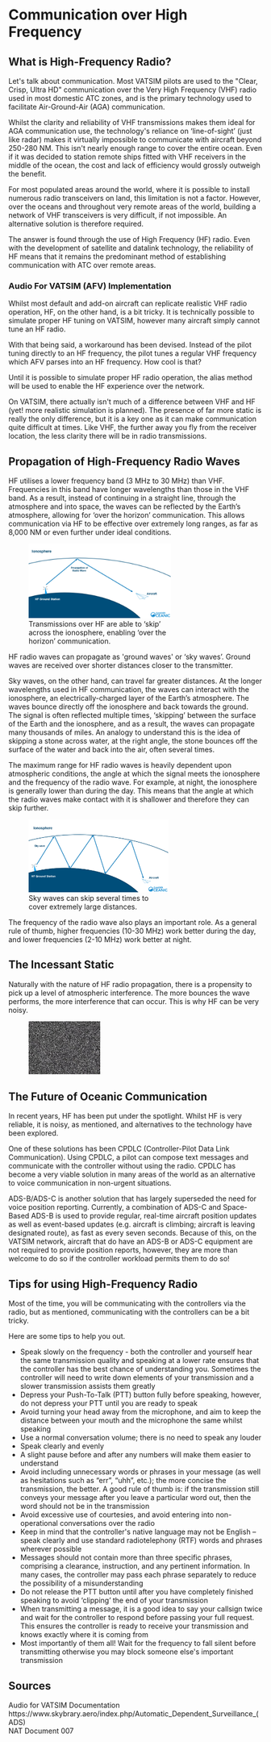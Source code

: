 
<!--
title: High-Frequency Radio
description: All the static and buzz that comes with Oceanic communication.
published: true
date: 2021-07-31T11:29:16.614Z
tags: 
editor: undefined
dateCreated: 2020-09-11T03:43:25.793Z
-->

# Communication over High Frequency

## What is High-Frequency Radio?
<p>Let's talk about communication. Most VATSIM pilots are used to the "Clear, Crisp, Ultra HD" communication over the Very High Frequency (VHF) radio used in most domestic ATC zones, and is the primary technology used to facilitate Air-Ground-Air (AGA) communication.</p>
<p>Whilst the clarity and reliability of VHF transmissions makes them ideal for AGA communication use, the technology's reliance on ‘line-of-sight’ (just like radar) makes it virtually impossible to communicate with aircraft beyond 250-280 NM. This isn't nearly enough range to cover the entire ocean. Even if it was decided to station remote ships fitted with VHF receivers in the middle of the ocean, the cost and lack of efficiency would grossly outweigh the benefit.</p>
<p>For most populated areas around the world, where it is possible to install numerous radio transceivers on land, this limitation is not a factor. However, over the oceans and throughout very remote areas of the world, building a network of VHF transceivers is very difficult, if not impossible. An alternative solution is therefore required.</p>
<p>The answer is found through the use of High Frequency (HF) radio. Even with the development of satellite and datalink technology, the reliability of HF means that it remains the predominant method of establishing communication with ATC over remote areas.</p>

### Audio For VATSIM (AFV) Implementation

<p>Whilst most default and add-on aircraft can replicate realistic VHF radio operation, HF, on the other hand, is a bit tricky. It is technically possible to simulate proper HF tuning on VATSIM, however many aircraft simply cannot tune an HF radio.&nbsp;</p>
<p>With that being said, a workaround has been devised. Instead of the pilot tuning directly to an HF frequency, the pilot tunes a regular VHF frequency which AFV parses into an HF frequency. How cool is that?</p>
<p>Until it is possible to simulate proper HF radio operation, the alias method will be used to enable the HF experience over the network.</p>
<p>On VATSIM, there actually isn't much of a difference between VHF and HF (yet! more realistic simulation is planned). The presence of far more static is really the only difference, but it is a key one as it can make communication quite difficult at times. Like VHF, the further away you fly from the receiver location, the less clarity there will be in radio transmissions.</p>

## Propagation of High-Frequency Radio Waves

<p>HF utilises a lower frequency band (3 MHz to 30 MHz) than VHF. Frequencies in this band have longer wavelengths than those in the VHF band. As a result, instead of continuing in a straight line, through the atmosphere and into space, the waves can be reflected by the Earth’s atmosphere, allowing for ‘over the horizon’ communication. This allows communication via HF to be effective over extremely long ranges, as far as 8,000 NM or even further under ideal conditions.</p>
<figure class="image image_resized" style="width:55.93%;"><img src="/diagrams/hf_propagation.png">
  <figcaption>Transmissions over HF are able to ‘skip’ across the ionosphere, enabling ‘over the horizon’ communication.</figcaption>
</figure>
<p>HF radio waves can propagate as 'ground waves' or ‘sky waves’. Ground waves are received over shorter distances closer to the transmitter.&nbsp;</p>
<p>Sky waves, on the other hand, can travel far greater distances. At the longer wavelengths used in HF communication, the waves can interact with the ionosphere, an electrically-charged layer of the Earth’s atmosphere. The waves bounce directly off the ionosphere and back towards the ground. The signal is often reflected multiple times, ‘skipping’ between the surface of the Earth and the ionosphere, and as a result, the waves can propagate many thousands of miles. An analogy to understand this is the idea of skipping a stone across water, at the right angle, the stone bounces off the surface of the water and back into the air, often several times.</p>
<p>The maximum range for HF radio waves is heavily dependent upon atmospheric conditions, the angle at which the signal meets the ionosphere and the frequency of the radio wave. For example, at night, the ionosphere is generally lower than during the day. This means that the angle at which the radio waves make contact with it is shallower and therefore they can skip further.</p>
<figure class="image image_resized" style="width:54.88%;"><img src="/diagrams/hf-skip.png">
  <figcaption>Sky waves can skip several times to cover extremely large distances.</figcaption>
</figure>
<p>The frequency of the radio wave also plays an important role. As a general rule of thumb, higher frequencies (10-30 MHz) work better during the day, and lower frequencies (2-10 MHz) work better at night.</p>

## The Incessant Static
<p>Naturally with the nature of HF radio propagation, there is a propensity to pick up a level of atmospheric interference. The more bounces the wave performs, the more interference that can occur. This is why HF can be very noisy.</p>
<figure class="image image_resized" style="width:28.22%;"><img src="/img/tv_static.gif"></figure>

## The Future of Oceanic Communication
<p>In recent years, HF has been put under the spotlight. Whilst HF is very reliable, it is noisy, as mentioned, and alternatives to the technology have been explored.</p>
<p>One of these solutions has been CPDLC (Controller-Pilot Data Link Communication). Using CPDLC, a pilot can compose text messages and communicate with the controller without using the radio. CPDLC has become a very viable solution in many areas of the world as an alternative to voice communication in non-urgent situations.</p>
<p>ADS-B/ADS-C is another solution that has largely superseded the need for voice position reporting. Currently, a combination of ADS-C and Space-Based ADS-B is used to provide regular, real-time aircraft position updates as well as event-based updates (e.g. aircraft is climbing; aircraft is leaving designated route), as fast as every seven seconds. Because of this, on the VATSIM network, aircraft that do have an ADS-B or ADS-C equipment are not required to provide position reports, however, they are more than welcome to do so if the controller workload permits them to do so!</p>

## Tips for using High-Frequency Radio
<p>Most of the time, you will be communicating with the controllers via the radio, but as mentioned, communicating with the controllers can be a bit tricky.&nbsp;</p>
<p>Here are some tips to help you out.&nbsp;</p>
<ul>
  <li>Speak slowly on the frequency - both the controller and yourself hear the same transmission quality and speaking at a lower rate ensures that the controller has the best chance of understanding you. Sometimes the controller will need to write down elements of your transmission and a slower transmission assists them greatly</li>
  <li>Depress your Push-To-Talk (PTT) button fully before speaking, however, do not depress your PTT until you are ready to speak</li>
  <li>Avoid turning your head away from the microphone, and aim to keep the distance between your mouth and the microphone the same whilst speaking</li>
  <li>Use a normal conversation volume; there is no need to speak any louder</li>
  <li>Speak clearly and evenly</li>
  <li>A slight pause before and after any numbers will make them easier to understand</li>
  <li>Avoid including unnecessary words or phrases in your message (as well as hesitations such as “err”, “uhh”, etc.); the more concise the transmission, the better. A good rule of thumb is: if the transmission still conveys your message after you leave a particular word out, then the word should not be in the transmission</li>
  <li>Avoid excessive use of courtesies, and avoid entering into non-operational conversations over the radio</li>
  <li>Keep in mind that the controller's native language may not be English – speak clearly and use standard radiotelephony (RTF) words and phrases wherever possible</li>
  <li>Messages should not contain more than three specific phrases, comprising a clearance, instruction, and any pertinent information. In many cases, the controller may pass each phrase separately to reduce the possibility of a misunderstanding</li>
  <li>Do not release the PTT button until after you have completely finished speaking to avoid ‘clipping’ the end of your transmission</li>
  <li>When transmitting a message, it is a good idea to say your callsign twice and wait for the controller to respond before passing your full request. This ensures the controller is ready to receive your transmission and knows exactly where it is coming from</li>
  <li>Most importantly of them all! Wait for the frequency to fall silent before transmitting otherwise you may block someone else's important transmission</li>
</ul>

## Sources

<p>Audio for VATSIM Documentation<br>https://www.skybrary.aero/index.php/Automatic_Dependent_Surveillance_(ADS)<br>NAT Document 007</p>
